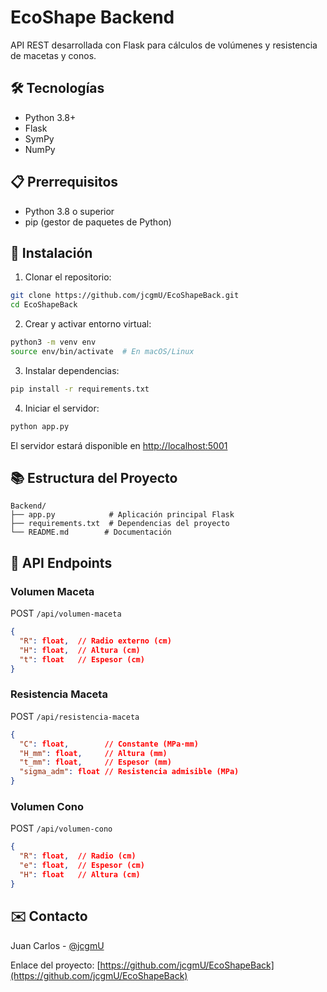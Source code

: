 # EcoShape Backend

API REST desarrollada con Flask para cálculos de volúmenes y resistencia de macetas y conos.

## 🛠 Tecnologías

- Python 3.8+
- Flask
- SymPy
- NumPy

## 📋 Prerrequisitos

- Python 3.8 o superior
- pip (gestor de paquetes de Python)

## 🔧 Instalación

1. Clonar el repositorio:

```bash
git clone https://github.com/jcgmU/EcoShapeBack.git
cd EcoShapeBack
```

2. Crear y activar entorno virtual:

```bash
python3 -m venv env
source env/bin/activate  # En macOS/Linux
```

3. Instalar dependencias:

```bash
pip install -r requirements.txt
```

4. Iniciar el servidor:

```bash
python app.py
```

El servidor estará disponible en [http://localhost:5001](http://localhost:5001)

## 📚 Estructura del Proyecto

```
Backend/
├── app.py            # Aplicación principal Flask
├── requirements.txt  # Dependencias del proyecto
└── README.md        # Documentación
```

## 🔗 API Endpoints

### Volumen Maceta

POST `/api/volumen-maceta`

```json
{
  "R": float,  // Radio externo (cm)
  "H": float,  // Altura (cm)
  "t": float   // Espesor (cm)
}
```

### Resistencia Maceta

POST `/api/resistencia-maceta`

```json
{
  "C": float,        // Constante (MPa·mm)
  "H_mm": float,     // Altura (mm)
  "t_mm": float,     // Espesor (mm)
  "sigma_adm": float // Resistencia admisible (MPa)
}
```

### Volumen Cono

POST `/api/volumen-cono`

```json
{
  "R": float,  // Radio (cm)
  "e": float,  // Espesor (cm)
  "H": float   // Altura (cm)
}
```

## ✉️ Contacto

Juan Carlos - [@jcgmU](https://github.com/jcgmU)

Enlace del proyecto: [https://github.com/jcgmU/EcoShapeBack](https://github.com/jcgmU/EcoShapeBack)
